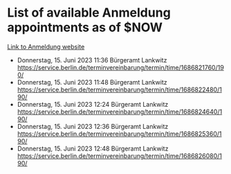 # List of available Anmeldung appointments as of $NOW
[Link to Anmeldung website](https://service.berlin.de/terminvereinbarung/termin/tag.php?termin=1&anliegen[]=120686&dienstleisterlist=122210,122217,327316,122219,327312,122227,327314,122231,327346,122243,327348,122254,122252,329742,122260,329745,122262,329748,122271,327278,122273,327274,122277,327276,330436,122280,327294,122282,327290,122284,327292,122291,327270,122285,327266,122286,327264,122296,327268,150230,329760,122297,327286,122294,327284,122312,329763,122314,329775,122304,327330,122311,327334,122309,327332,317869,122281,327352,122279,329772,122283,122276,327324,122274,327326,122267,329766,122246,327318,122251,327320,122257,327322,122208,327298,122226,327300&herkunft=http%3A%2F%2Fservice.berlin.de%2Fdienstleistung%2F120686%2F)
- Donnerstag, 15. Juni 2023 11:36 Bürgeramt Lankwitz https://service.berlin.de/terminvereinbarung/termin/time/1686821760/190/
- Donnerstag, 15. Juni 2023 11:48 Bürgeramt Lankwitz https://service.berlin.de/terminvereinbarung/termin/time/1686822480/190/
- Donnerstag, 15. Juni 2023 12:24 Bürgeramt Lankwitz https://service.berlin.de/terminvereinbarung/termin/time/1686824640/190/
- Donnerstag, 15. Juni 2023 12:36 Bürgeramt Lankwitz https://service.berlin.de/terminvereinbarung/termin/time/1686825360/190/
- Donnerstag, 15. Juni 2023 12:48 Bürgeramt Lankwitz https://service.berlin.de/terminvereinbarung/termin/time/1686826080/190/
